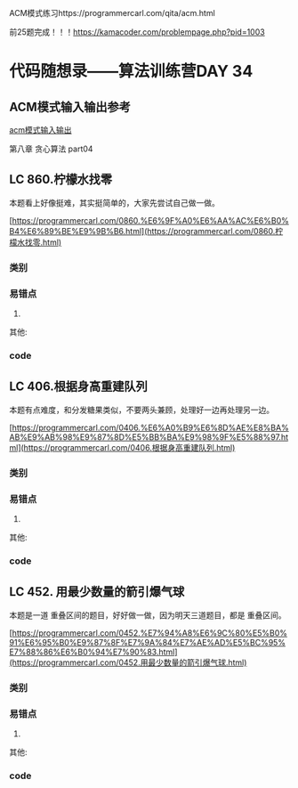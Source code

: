 ACM模式练习https://programmercarl.com/qita/acm.html

前25题完成！！！https://kamacoder.com/problempage.php?pid=1003

# 代码随想录——算法训练营DAY 34

## ACM模式输入输出参考
[acm模式输入输出](https://blog.csdn.net/qq_46046431/article/details/129266738?ops_request_misc=%257B%2522request%255Fid%2522%253A%2522170488815716800197032506%2522%252C%2522scm%2522%253A%252220140713.130102334.pc%255Fall.%2522%257D&request_id=170488815716800197032506&biz_id=0&utm_medium=distribute.pc_search_result.none-task-blog-2~all~first_rank_ecpm_v1~rank_v31_ecpm-2-129266738-null-null.142%5Ev99%5Epc_search_result_base6&utm_term=acm%E6%A8%A1%E5%BC%8F%E8%AF%BB%E5%85%A5vector&spm=1018.2226.3001.4187)

第八章 贪心算法 part04

## LC 860.柠檬水找零 

本题看上好像挺难，其实挺简单的，大家先尝试自己做一做。

[https://programmercarl.com/0860.%E6%9F%A0%E6%AA%AC%E6%B0%B4%E6%89%BE%E9%9B%B6.html](https://programmercarl.com/0860.柠檬水找零.html) 



### 类别



### 易错点

1. 

其他:

### code



## LC  406.根据身高重建队列 

本题有点难度，和分发糖果类似，不要两头兼顾，处理好一边再处理另一边。

[https://programmercarl.com/0406.%E6%A0%B9%E6%8D%AE%E8%BA%AB%E9%AB%98%E9%87%8D%E5%BB%BA%E9%98%9F%E5%88%97.html](https://programmercarl.com/0406.根据身高重建队列.html)



### 类别



### 易错点

1. 

其他:

### code



## LC  452. 用最少数量的箭引爆气球 

本题是一道 重叠区间的题目，好好做一做，因为明天三道题目，都是 重叠区间。 

[https://programmercarl.com/0452.%E7%94%A8%E6%9C%80%E5%B0%91%E6%95%B0%E9%87%8F%E7%9A%84%E7%AE%AD%E5%BC%95%E7%88%86%E6%B0%94%E7%90%83.html](https://programmercarl.com/0452.用最少数量的箭引爆气球.html)



### 类别



### 易错点

1. 

其他:

### code